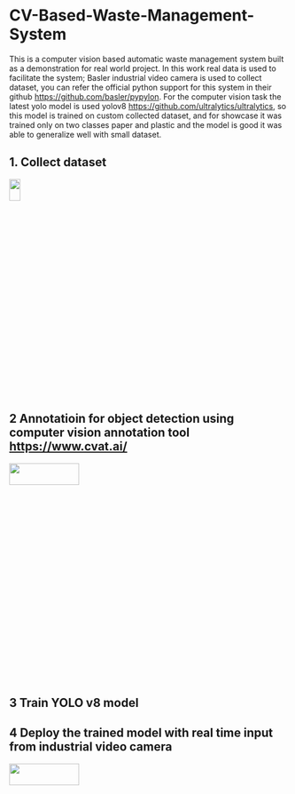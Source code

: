 # CV-Based-Waste-Management-System
This is a computer vision based automatic waste management system built as a demonstration for real world project. In this work real data is used to facilitate the system; Basler industrial video camera is used to collect dataset, you can refer the official python support for this system in their github https://github.com/basler/pypylon. For the computer vision task the latest yolo model is used yolov8 https://github.com/ultralytics/ultralytics, so this model is trained on custom collected dataset, and for showcase it was trained only on two classes paper and plastic and the model is good it was able to generalize well with small dataset.
## 1. Collect dataset
<img src="https://user-images.githubusercontent.com/96078343/229242536-ac0e0d65-1939-4398-ade2-a0f51ff461cc.png" width=20% height=10%>

## 2 Annotatioin for object detection using computer vision annotation tool https://www.cvat.ai/
<img src="https://user-images.githubusercontent.com/96078343/229242924-0587d45d-d179-420e-a717-954aedb5e0a5.png" width=50% height=10%>

## 3 Train YOLO v8 model
## 4 Deploy the trained model with real time input from industrial video camera

<img src = "https://user-images.githubusercontent.com/96078343/229243202-fb0c706e-1d6f-4539-9ee1-02596fde80d2.mp4" width=50% height=10%>

